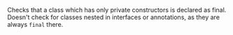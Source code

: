 Checks that a class which has only private constructors is declared as
final. Doesn\'t check for classes nested in interfaces or annotations,
as they are always `final` there.
